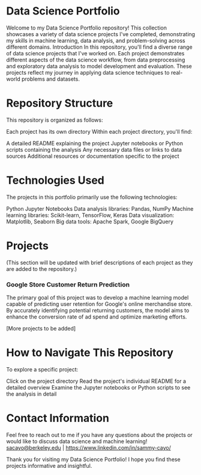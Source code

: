 # Data Science Portfolio
Welcome to my Data Science Portfolio repository! This collection showcases a variety of data science projects I've completed, demonstrating my skills in machine learning, data analysis, and problem-solving across different domains.
Introduction
In this repository, you'll find a diverse range of data science projects that I've worked on. Each project demonstrates different aspects of the data science workflow, from data preprocessing and exploratory data analysis to model development and evaluation. These projects reflect my journey in applying data science techniques to real-world problems and datasets.

# Repository Structure
This repository is organized as follows:

Each project has its own directory
Within each project directory, you'll find:

A detailed README explaining the project
Jupyter notebooks or Python scripts containing the analysis
Any necessary data files or links to data sources
Additional resources or documentation specific to the project



# Technologies Used
The projects in this portfolio primarily use the following technologies:

Python
Jupyter Notebooks
Data analysis libraries: Pandas, NumPy
Machine learning libraries: Scikit-learn, TensorFlow, Keras
Data visualization: Matplotlib, Seaborn
Big data tools: Apache Spark, Google BigQuery

# Projects
(This section will be updated with brief descriptions of each project as they are added to the repository.)

### Google Store Customer Return Prediction

  The primary goal of this project was to develop a machine learning model capable of predicting user retention for Google's online merchandise store. By accurately identifying potential returning customers, the model aims to   enhance the conversion rate of ad spend and optimize marketing efforts.



[More projects to be added]

# How to Navigate This Repository
To explore a specific project:

Click on the project directory
Read the project's individual README for a detailed overview
Examine the Jupyter notebooks or Python scripts to see the analysis in detail

# Contact Information
Feel free to reach out to me if you have any questions about the projects or would like to discuss data science and machine learning!
sacayo@berkeley.edu | https://www.linkedin.com/in/sammy-cayo/

Thank you for visiting my Data Science Portfolio! I hope you find these projects informative and insightful.
